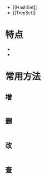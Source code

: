 
- [[HashSet]]
- [[TreeSet]]

# 特点

- 
- 

# 常用方法

## 增

```Java

```

## 删

```Java

```

## 改

```Java

```

## 查

```Java

```
